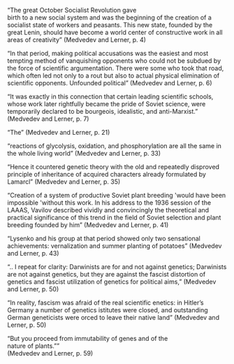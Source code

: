 “The great October Socialist Revolution gave  
birth to a new social system and was the beginning of the creation of a socialist state of workers and peasants. This new state, founded by the great Lenin, should have become a world center of constructive work in all areas of creativity” (Medvedev and Lerner, p. 4)

“In that period, making political accusations was the easiest and most tempting method of vanquishing opponents who could not be subdued by the force of scientific argumentation. There were some who took that road, which often led not only to a rout but also to actual physical elimination of scientific opponents. Unfounded political” (Medvedev and Lerner, p. 6)


“It was exactly in this connection that certain leading scientific schools, whose work later rightfully became the pride of Soviet science, were temporarily declared to be bourgeois, idealistic, and anti-Marxist.”  
(Medvedev and Lerner, p. 7)

“The” (Medvedev and Lerner, p. 21)

“reactions of glycolysis, oxidation, and phosphorylation are all the same in the whole living world” (Medvedev and Lerner, p. 33)

“Hence it countered genetic theory with the old and repeatedly disproved principle of inheritance of acquired characters already formulated by Lamarcl” (Medvedev and Lerner, p. 35)

“Creation of a system of productive Soviet plant breeding 'would have been impossible 'without this work. In his address to the 1936 session of the LAAAS, Vavilov described vividly and convincingly the theoretical and practical significance of this trend in the field of Soviet selection and plant breeding founded by him” (Medvedev and Lerner, p. 41)

“Lysenko and his group at that period showed only two sensational achievements: vernalization and summer planting of potatoes” (Medvedev and Lerner, p. 43)

“.. I repeat for clarity: Darwinists are for and not against genetics; Darwinists are not against genetics, but they are against the fascist distortion of genetics and fascist utilization of genetics for political aims,”  (Medvedev and Lerner, p. 50)

“In  reality, fascism was afraid of the real scientific enetics: in  Hitler’s Germany a number of genetics istitutes were closed,  and outstanding German geneticists were orced to leave  their native land”  (Medvedev and Lerner, p. 50)

“But you proceed from immutability of genes and of the  
nature of plants.””  
(Medvedev and Lerner, p. 59)




